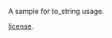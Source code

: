 A sample for to_string usage.

[license](https://github.com/dart-lang/stagehand/blob/master/LICENSE).

